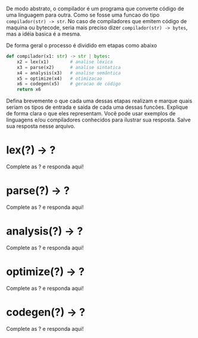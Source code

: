 De modo abstrato, o compilador é um programa que converte código de uma
linguagem para outra. Como se fosse uma funcao do tipo `compilador(str) -> str`.
No caso de compiladores que emitem código de maquina ou bytecode, seria mais
preciso dizer `compilador(str) -> bytes`, mas a idéia basica é a mesma.

De forma geral o processo é dividido em etapas como abaixo

```python
def compilador(x1: str) -> str | bytes:
    x2 = lex(x1)        # analise léxica
    x3 = parse(x2)      # analise sintatica
    x4 = analysis(x3)   # analise semântica
    x5 = optimize(x4)   # otimizacao
    x6 = codegen(x5)    # geracao de código
    return x6
```

Defina brevemente o que cada uma dessas etapas realizam e marque quais seriam os
tipos de entrada e saida de cada uma dessas funcões. Explique de forma clara o
que eles representam. Você pode usar exemplos de linguagens e/ou compiladores
conhecidos para ilustrar sua resposta. Salve sua resposta nesse arquivo.

# lex(?) -> ?
Complete as ? e responda aqui!
 
# parse(?) -> ?
Complete as ? e responda aqui!

# analysis(?) -> ?
Complete as ? e responda aqui!

# optimize(?) -> ?
Complete as ? e responda aqui!

# codegen(?) -> ?
Complete as ? e responda aqui!